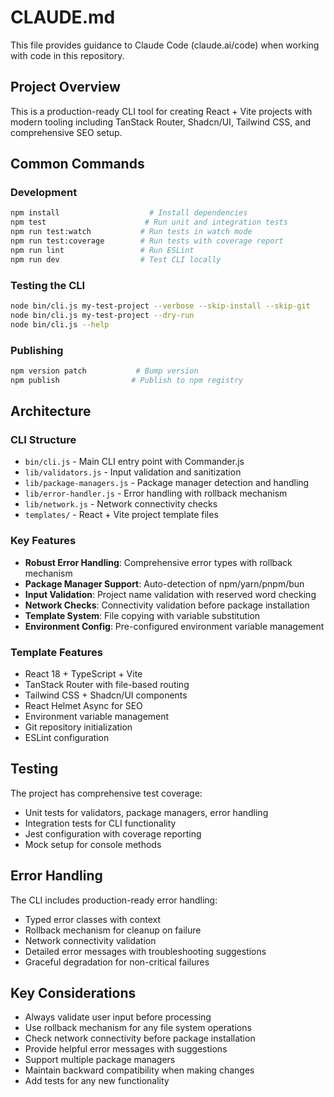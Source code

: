 # CLAUDE.md

This file provides guidance to Claude Code (claude.ai/code) when working with code in this repository.

## Project Overview

This is a production-ready CLI tool for creating React + Vite projects with modern tooling including TanStack Router, Shadcn/UI, Tailwind CSS, and comprehensive SEO setup.

## Common Commands

### Development
```bash
npm install                    # Install dependencies
npm test                      # Run unit and integration tests
npm run test:watch           # Run tests in watch mode
npm run test:coverage        # Run tests with coverage report
npm run lint                 # Run ESLint
npm run dev                  # Test CLI locally
```

### Testing the CLI
```bash
node bin/cli.js my-test-project --verbose --skip-install --skip-git
node bin/cli.js my-test-project --dry-run
node bin/cli.js --help
```

### Publishing
```bash
npm version patch           # Bump version
npm publish                # Publish to npm registry
```

## Architecture

### CLI Structure
- `bin/cli.js` - Main CLI entry point with Commander.js
- `lib/validators.js` - Input validation and sanitization
- `lib/package-managers.js` - Package manager detection and handling
- `lib/error-handler.js` - Error handling with rollback mechanism
- `lib/network.js` - Network connectivity checks
- `templates/` - React + Vite project template files

### Key Features
- **Robust Error Handling**: Comprehensive error types with rollback mechanism
- **Package Manager Support**: Auto-detection of npm/yarn/pnpm/bun
- **Input Validation**: Project name validation with reserved word checking
- **Network Checks**: Connectivity validation before package installation
- **Template System**: File copying with variable substitution
- **Environment Config**: Pre-configured environment variable management

### Template Features
- React 18 + TypeScript + Vite
- TanStack Router with file-based routing
- Tailwind CSS + Shadcn/UI components
- React Helmet Async for SEO
- Environment variable management
- Git repository initialization
- ESLint configuration

## Testing

The project has comprehensive test coverage:
- Unit tests for validators, package managers, error handling
- Integration tests for CLI functionality
- Jest configuration with coverage reporting
- Mock setup for console methods

## Error Handling

The CLI includes production-ready error handling:
- Typed error classes with context
- Rollback mechanism for cleanup on failure
- Network connectivity validation
- Detailed error messages with troubleshooting suggestions
- Graceful degradation for non-critical failures

## Key Considerations

- Always validate user input before processing
- Use rollback mechanism for any file system operations
- Check network connectivity before package installation
- Provide helpful error messages with suggestions
- Support multiple package managers
- Maintain backward compatibility when making changes
- Add tests for any new functionality